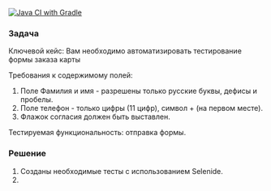 [![Java CI with Gradle](https://github.com/Denis-Zhigun/aga-2-1/actions/workflows/gradle.yml/badge.svg)](https://github.com/Denis-Zhigun/aga-2-1/actions/workflows/gradle.yml)

### Задача

Ключевой кейс: Вам необходимо автоматизировать тестирование формы заказа карты

Требования к содержимому полей:

1. Поле Фамилия и имя - разрешены только русские буквы, дефисы и пробелы.
2. Поле телефон - только цифры (11 цифр), символ + (на первом месте).
3. Флажок согласия должен быть выставлен.

Тестируемая функциональность: отправка формы.

### Решение
1. Созданы необходимые тесты с использованием Selenide.
2. 